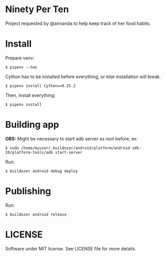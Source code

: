 # Ninety Per Ten
Project requested by @annanda to help keep track of her food habits.

# Install
Prepare venv:
```shell
$ pipenv --two
```

Cython has to be installed before everything, or else installation will break.

```shell
$ pipenv install Cython==0.25.2
```

Then, install everything:
```shell
$ pipenv install
```

# Building app
**OBS:** Might be necessary to start adb server as root before, ex:

```shell
$ sudo /home/myuser/.buildozer/android/platform/android-sdk-20/platform-tools/adb start-server
```
Run:

```shell
$ buildozer android debug deploy
```

# Publishing
Run:
```shell
$ buildozer android release
```

# LICENSE
Software under MIT license. See LICENSE file for more details.
